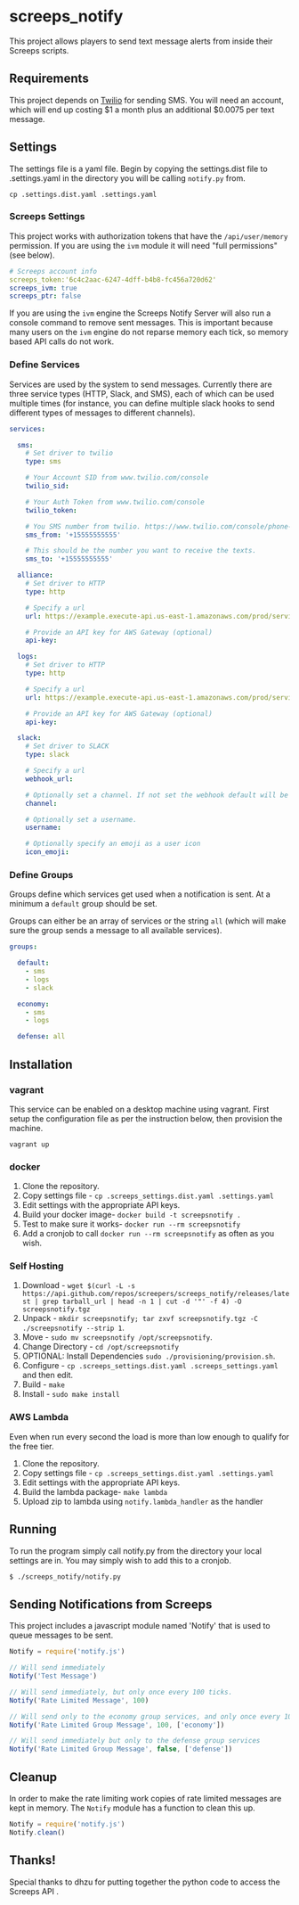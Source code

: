 # screeps_notify

This project allows players to send text message alerts from inside their
Screeps scripts.


## Requirements

This project depends on [Twilio](https://www.twilio.com) for sending SMS. You
will need an account, which will end up costing $1 a month plus an additional
$0.0075 per text message.


## Settings

The settings file is a yaml file. Begin by copying the settings.dist file to
.settings.yaml in the directory you will be calling `notify.py` from.

```
cp .settings.dist.yaml .settings.yaml
```


### Screeps Settings

This project works with authorization tokens that have the `/api/user/memory`
permission. If you are using the `ivm` module it will need "full permissions"
(see below).

```yaml
# Screeps account info
screeps_token:'6c4c2aac-6247-4dff-b4b8-fc456a720d62'
screeps_ivm: true
screeps_ptr: false
```

If you are using the `ivm` engine the Screeps Notify Server will also run a
console command to remove sent messages. This is important because many users
on the `ivm` engine do not reparse memory each tick, so memory based API calls
do not work.


### Define Services

Services are used by the system to send messages. Currently there are three
service types (HTTP, Slack, and SMS), each of which can be used multiple times
(for instance, you can define multiple slack hooks to send different types of
messages to different channels).

```yaml
services:

  sms:
    # Set driver to twilio
    type: sms

    # Your Account SID from www.twilio.com/console
    twilio_sid:

    # Your Auth Token from www.twilio.com/console
    twilio_token:

    # You SMS number from twilio. https://www.twilio.com/console/phone-numbers/dashboard
    sms_from: '+15555555555'

    # This should be the number you want to receive the texts.
    sms_to: '+15555555555'

  alliance:
    # Set driver to HTTP
    type: http

    # Specify a url
    url: https://example.execute-api.us-east-1.amazonaws.com/prod/service

    # Provide an API key for AWS Gateway (optional)
    api-key:

  logs:
    # Set driver to HTTP
    type: http

    # Specify a url
    url: https://example.execute-api.us-east-1.amazonaws.com/prod/service

    # Provide an API key for AWS Gateway (optional)
    api-key:

  slack:
    # Set driver to SLACK
    type: slack

    # Specify a url
    webhook_url:

    # Optionally set a channel. If not set the webhook default will be used.
    channel:

    # Optionally set a username.
    username:

    # Optionally specify an emoji as a user icon
    icon_emoji:
```


### Define Groups

Groups define which services get used when a notification is sent. At a minimum
a `default` group should be set.

Groups can either be an array of services or the string `all` (which will make
sure the group sends a message to all available services).

```yaml
groups:

  default:
    - sms
    - logs
    - slack

  economy:
    - sms
    - logs

  defense: all
```


## Installation

### vagrant

This service can be enabled on a desktop machine using vagrant. First setup the
configuration file as per the instruction below, then provision the machine.

```
vagrant up
```

### docker

1. Clone the repository.
2. Copy settings file - `cp .screeps_settings.dist.yaml .settings.yaml`
3. Edit settings with the appropriate API keys.
4. Build your docker image- `docker build -t screepsnotify .`
5. Test to make sure it works- `docker run --rm screepsnotify`
6. Add a cronjob to call `docker run --rm screepsnotify` as often as you wish.


### Self Hosting

1. Download - `wget $(curl -L -s https://api.github.com/repos/screepers/screeps_notify/releases/latest | grep tarball_url | head -n 1 | cut -d '"' -f 4) -O screepsnotify.tgz`
2. Unpack - `mkdir screepsnotify; tar zxvf screepsnotify.tgz -C ./screepsnotify --strip 1`.
3. Move - `sudo mv screepsnotify /opt/screepsnotify`.
4. Change Directory - `cd /opt/screepsnotify`
5. OPTIONAL: Install Dependencies `sudo ./provisioning/provision.sh`.
6. Configure - `cp .screeps_settings.dist.yaml .screeps_settings.yaml` and then edit.
7. Build - `make`
8. Install - `sudo make install`


### AWS Lambda

Even when run every second the load is more than low enough to qualify for the
free tier.

1. Clone the repository.
2. Copy settings file - `cp .screeps_settings.dist.yaml .settings.yaml`
3. Edit settings with the appropriate API keys.
4. Build the lambda package- `make lambda`
5. Upload zip to lambda using `notify.lambda_handler` as the handler


## Running

To run the program simply call notify.py from the directory your local settings
are in. You may simply wish to add this to a cronjob.

```bash
$ ./screeps_notify/notify.py
```


## Sending Notifications from Screeps

This project includes a javascript module named 'Notify' that is used to queue
messages to be sent.

```js
Notify = require('notify.js')

// Will send immediately
Notify('Test Message')

// Will send immediately, but only once every 100 ticks.
Notify('Rate Limited Message', 100)

// Will send only to the economy group services, and only once every 100 ticks.
Notify('Rate Limited Group Message', 100, ['economy'])

// Will send immediately but only to the defense group services
Notify('Rate Limited Group Message', false, ['defense'])
```


## Cleanup

In order to make the rate limiting work copies of rate limited messages are kept
in memory. The `Notify` module has a function to clean this up.

```js
Notify = require('notify.js')
Notify.clean()
```


## Thanks!

Special thanks to dhzu for putting together the python code to access the
Screeps API .
